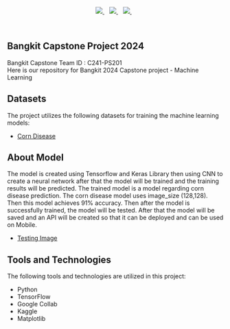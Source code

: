 <p align='center'>
  <a href="https://www.python.org/">
    <img src="https://img.shields.io/badge/Python-3776AB?style=for-the-badge&logo=python&logoColor=white" />        
  </a>&nbsp;&nbsp;
  <a href="https://www.tensorflow.org/">
    <img src="https://img.shields.io/badge/TensorFlow-FF6F00?style=for-the-badge&logo=tensorflow&logoColor=white" />
  </a>&nbsp;&nbsp;
   <a href="https://keras.io/">
    <img src="https://img.shields.io/badge/Keras-880808?style=for-the-badge&logo=keras&logoColor=white" />
  </a>&nbsp;&nbsp;
</p>
<br>

## Bangkit Capstone Project 2024
Bangkit Capstone Team ID : C241-PS201 <br>
Here is our repository for Bangkit 2024 Capstone project - Machine Learning

## Datasets
The project utilizes the following datasets for training the machine learning models:
* [Corn Disease](https://www.kaggle.com/datasets/buffyhridoy/corn-disease)

## About Model
The model is created using Tensorflow and Keras Library then using CNN to create a neural network after that the model will be trained and the training results will be predicted. The trained model is a model regarding corn disease prediction. The corn disease model uses image_size (128,128). Then this model achieves 91% accuracy. Then after the model is successfully trained, the model will be tested. After that the model will be saved and an API will be created so that it can be deployed and can be used on Mobile.

* [Testing Image](https://drive.google.com/file/d/1vyvGujDK6yr-fllb7EQaGjjGtjW_APwM/view?usp=sharing)

## Tools and Technologies
The following tools and technologies are utilized in this project:
* Python
* TensorFlow
* Google Collab
* Kaggle
* Matplotlib



